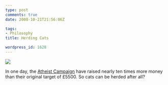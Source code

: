 ```yaml
---
type: post
comments: true
date: 2008-10-21T21:56:06Z

tags:
- Philosophy
title: Herding Cats

wordpress_id: 1628
---
```


[![](http://ivertebrate.files.wordpress.com/2008/10/bus-home.jpg)](http://ivertebrate.files.wordpress.com/2008/10/bus-home.jpg)

In one day, the [Atheist Campaign](http://www.atheistcampaign.org/) have raised nearly ten times more money than their original target of £5500. So cats can be herded after all?
